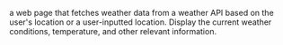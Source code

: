 a web page that fetches weather data from a weather API based on the user's location or a user-inputted location. Display the current weather conditions, temperature, and other relevant information.
